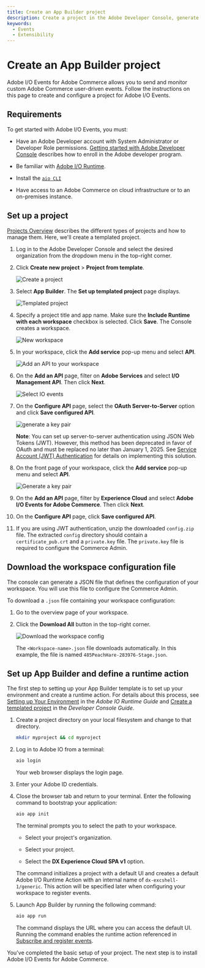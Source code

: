 ```yaml
---
title: Create an App Builder project
description: Create a project in the Adobe Developer Console, generate API credentials, and download the workspace configuration.
keywords:
  - Events
  - Extensibility
---
```


# Create an App Builder project

Adobe I/O Events for Adobe Commerce allows you to send and monitor custom Adobe Commerce user-driven events. Follow the instructions on this page to create and configure a project for Adobe I/O Events.

## Requirements

To get started with Adobe I/O Events, you must:

*  Have an Adobe Developer account with System Administrator or Developer Role permissions. [Getting started with Adobe Developer Console](https://developer.adobe.com/developer-console/docs/guides/getting-started/) describes how to enroll in the Adobe developer program.

*  Be familiar with [Adobe I/O Runtime](https://developer.adobe.com/runtime/docs/guides/getting-started/).

*  Install the [`aio CLI`](https://developer.adobe.com/runtime/docs/guides/getting-started/setup/)

*  Have access to an Adobe Commerce on cloud infrastructure or to an on-premises instance.

## Set up a project

[Projects Overview](https://developer.adobe.com/developer-console/docs/guides/projects/) describes the different types of projects and how to manage them. Here, we'll create a templated project.

1. Log in to the Adobe Developer Console and select the desired organization from the dropdown menu in the top-right corner.

1. Click **Create new project** > **Project from template**.

   ![Create a project](../_images/events/create-project.png)

1. Select **App Builder**. The **Set up templated project** page displays.

   ![Templated project](../_images/events/set-up-templated-project.png)

1. Specify a project title and app name. Make sure the **Include Runtime with each workspace** checkbox is selected. Click **Save**. The Console creates a workspace.

   ![New workspace](../_images/events/workspaces.png)

1. In your workspace, click the **Add service** pop-up menu and select **API**.

   ![Add an API to your workspace](../_images/events/stage-add-api.png)

1. On the **Add an API** page, filter on **Adobe Services** and select **I/O Management API**. Then click **Next**.

   ![Select IO events](../_images/events/add-io-management.png)

1. On the **Configure API** page, select the **OAuth Server-to-Server** option and click **Save configured API**.

   ![generate a key pair](../_images/events/setup-api-oauth.png)

   **Note**: You can set up server-to-server authentication using JSON Web Tokens (JWT). However, this method has been deprecated in favor of OAuth and must be replaced no later than January 1, 2025. See [Service Account (JWT) Authentication](https://developer.adobe.com/developer-console/docs/guides/authentication/JWT/) for details on implementing this solution.

1. On the front page of your workspace, click the **Add service** pop-up menu and select **API**.

   ![Generate a key pair](../_images/events/add-another-api.png)

1. On the **Add an API** page, filter by **Experience Cloud** and select **Adobe I/O Events for Adobe Commerce**. Then click **Next**.

1. On the **Configure API** page, click **Save configured API**.

1. If you are using JWT authentication, unzip the downloaded `config.zip` file. The extracted `config` directory should contain a `certificate_pub.crt` and a `private.key` file. The `private.key` file is required to configure the Commerce Admin.

## Download the workspace configuration file

The console can generate a JSON file that defines the configuration of your workspace. You will use this file to configure the Commerce Admin.

To download a `.json` file containing your workspace configuration:

1. Go to the overview page of your workspace.

1. Click the **Download All** button in the top-right corner.

   ![Download the workspace config](../_images/events/download-workspace-config.png)

   The `<Workspace-name>.json` file downloads automatically. In this example, the file is named `485PeachHare-283976-Stage.json`.

## Set up App Builder and define a runtime action

The first step to setting up your App Builder template is to set up your environment and create a runtime action. For details about this process, see [Setting up Your Environment](https://developer.adobe.com/runtime/docs/guides/getting-started/setup/) in the _Adobe IO Runtime Guide_ and [Create a templated project](https://developer.adobe.com/developer-console/docs/guides/projects/projects-template/) in the _Developer Console Guide_.

1. Create a project directory on your local filesystem and change to that directory.

   ```bash
   mkdir myproject && cd myproject
   ```

1. Log in to Adobe IO from a terminal:

   ```bash
   aio login
   ```

   Your web browser displays the login page.

1. Enter your Adobe ID credentials.

1. Close the browser tab and return to your terminal. Enter the following command to bootstrap your application:

   ```bash
   aio app init
   ```

   The terminal prompts you to select the path to your workspace.

   * Select your project's organization.

   * Select your project.

   * Select the  **DX Experience Cloud SPA v1** option.

   The command initializes a project with a default UI and creates a default Adobe I/O Runtime Action with an internal name of `dx-excshell-1/generic`. This action will be specified later when configuring your workspace to register events.

1. Launch App Builder by running the following command:

   ```bash
   aio app run
   ```

   The command displays the URL where you can access the default UI. Running the command enables the runtime action referenced in [Subscribe and register events](configure-commerce.md#subscribe-and-register-events).

You've completed the basic setup of your project. The next step is to install Adobe I/O Events for Adobe Commerce.
